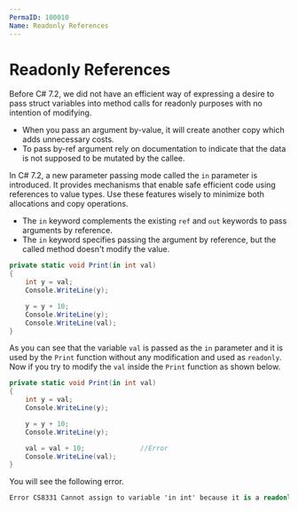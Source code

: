 ```yaml
---
PermaID: 100010
Name: Readonly References
---
```


# Readonly References

Before C# 7.2, we did not have an efficient way of expressing a desire to pass struct variables into method calls for readonly purposes with no intention of modifying. 

 - When you pass an argument by-value, it will create another copy which adds unnecessary costs. 
 - To pass by-ref argument rely on documentation to indicate that the data is not supposed to be mutated by the callee. 

In C# 7.2, a new parameter passing mode called the `in` parameter is introduced. It provides mechanisms that enable safe efficient code using references to value types. Use these features wisely to minimize both allocations and copy operations.

 - The `in` keyword complements the existing `ref` and `out` keywords to pass arguments by reference. 
 - The `in` keyword specifies passing the argument by reference, but the called method doesn't modify the value.

```csharp
private static void Print(in int val)
{
    int y = val;
    Console.WriteLine(y);

    y = y + 10;
    Console.WriteLine(y);
    Console.WriteLine(val);
}
```

As you can see that the variable `val` is passed as the `in` parameter and it is used by the `Print` function without any modification and used as `readonly`. Now if you try to modify the `val` inside the `Print` function as shown below.

```csharp
private static void Print(in int val)
{
    int y = val;
    Console.WriteLine(y);          

    y = y + 10;
    Console.WriteLine(y);

    val = val + 10;              //Error
    Console.WriteLine(val);        
}
```

You will see the following error.

```csharp
Error CS8331 Cannot assign to variable 'in int' because it is a readonly variable
```

